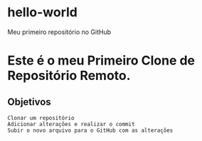 # hello-world
Meu primeiro repositório no GitHub


# Este é o meu Primeiro Clone de Repositório Remoto.

## Objetivos
    Clonar um repositório
    Adicionar alterações e realizar o commit
    Subir o novo arquivo para o GitHub com as alterações